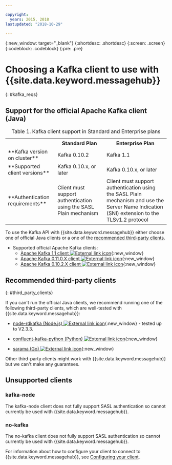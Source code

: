 ```yaml
---

copyright:
  years: 2015, 2018
lastupdated: "2018-10-29"

---
```


{:new_window: target="_blank"}
{:shortdesc: .shortdesc}
{:screen: .screen}
{:codeblock: .codeblock}
{:pre: .pre}

# Choosing a Kafka client to use with {{site.data.keyword.messagehub}}
{: #kafka_reqs}

## Support for the official Apache Kafka client (Java) 

<table>
    <caption>Table 1. Kafka client support in Standard and Enterprise plans</caption>
      <tr>
	        <th></th>
		    <th>Standard Plan</th>
		    <th>Enterprise Plan</th>
        </tr>
	  		<tr>
			<td>**Kafka version on cluster**</td>
			<td>Kafka 0.10.2</td>
			<td>Kafka 1.1</td>
		</tr>
	  		<tr>
			<td>**Supported client versions**</td>
			<td>Kafka 0.10.x, or later</td>
			<td>Kafka 0.10.x, or later</td>
		</tr>
			<td>**Authentication requirements**</td>
			<td>Client must support authentication using the SASL Plain mechanism</td>
			<td>Client must support authentication using the SASL Plain mechanism and use the Server Name Indication (SNI) extension to the TLSv1.2 protocol</td>
		</tr>

</table>

To use the Kafka API with {{site.data.keyword.messagehub}} either choose one of official Java clients or a one of the [recommended third-party clients](/docs/services/EventStreams/eventstreams062.html#third_party_clients).

* Supported official Apache Kafka clients:
	* [Apache Kafka 1.1 client ![External link icon](../../icons/launch-glyph.svg "External link icon")](https://www.apache.org/dyn/closer.cgi?path=/kafka/1.1.0/kafka_2.11-1.1.0.tgz){:new_window}
	* [Apache Kafka 0.11.0.X client ![External link icon](../../icons/launch-glyph.svg "External link icon")](https://www.apache.org/dyn/closer.cgi?path=/kafka/0.11.0.1/kafka_2.11-0.11.0.1.tgz){:new_window}
	* [Apache Kafka 0.10.2.X client ![External link icon](../../icons/launch-glyph.svg "External link icon")](https://www.apache.org/dyn/closer.cgi?path=/kafka/0.10.2.1/kafka_2.11-0.10.2.1.tgz){:new_window} 
	

<!--
* [Javadoc for the API ![External link icon](../../icons/launch-glyph.svg "External link icon")](http://kafka.apache.org/0102/javadoc/index.html){:new_window} 
-->

## Recommended third-party clients
{: #third_party_clients}

If you can't run the official Java clients, we recommend running one of the following third-party clients, which are well-tested with {{site.data.keyword.messagehub}}:

* [node-rdkafka (Node.js) ![External link icon](../../icons/launch-glyph.svg "External link icon")](https://github.com/Blizzard/node-rdkafka){:new_window} - tested up to V2.3.3. 

* [confluent-kafka-python (Python) ![External link icon](../../icons/launch-glyph.svg "External link icon")](https://github.com/confluentinc/confluent-kafka-python){:new_window}

* [sarama (Go) ![External link icon](../../icons/launch-glyph.svg "External link icon")](https://github.com/Shopify/sarama){:new_window}  

Other third-party clients might work with {{site.data.keyword.messagehub}} but we can't make any guarantees.

## Unsupported clients

### kafka-node
The kafka-node client does not fully support SASL authentication so cannot currently be used with {{site.data.keyword.messagehub}}.


### no-kafka 
The no-kafka client does not fully support SASL authentication so cannot currently be used with {{site.data.keyword.messagehub}}.

For information about how to configure your client to connect to {{site.data.keyword.messagehub}}, see [Configuring your client](/docs/services/EventStreams/eventstreams063.html).








